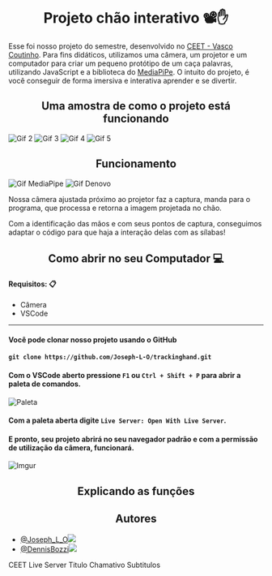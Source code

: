 <h1 align="center"> Projeto chão interativo 📽✋</h1>

Esse foi nosso projeto do semestre, desenvolvido no [CEET - Vasco Coutinho](https://www.instagram.com/ceetvasco/).
Para fins didáticos, utilizamos uma câmera, um projetor e um computador para criar um pequeno
protótipo de um caça palavras, utilizando JavaScript e a biblioteca do [MediaPiPe](https://mediapipe.dev/). O intuito do projeto, é você conseguir de forma imersiva e interativa
aprender e se divertir.

<h2 align="center"> Uma amostra de como o projeto está funcionando</h2>

![Gif 2](https://lh3.googleusercontent.com/u/0/drive-viewer/AFDK6gP1N6Uz8_jqBZPEwDGUwl2_uWIsisxgzuvaf2qPzAn-MoPWAHFJo11P-BrAfawW-E98TE2tfYBgGVSvyKB4s--fpOGFZA=w350-h200)  ![Gif 3](https://lh3.googleusercontent.com/u/0/drive-viewer/AFDK6gP9EuZLV1Tpu7yF16HHykCH1zzr-mzdekd91tUwtsY-OhiL995oWJFA0ZIbjPlZM-0xBmNXPWrtcWdv0D856-Qy6Pml0g=w350-h200) 
![Gif 4](https://lh3.googleusercontent.com/u/0/drive-viewer/AFDK6gMyjD0aY3xnRrUSE3uy1DSOGXT8G7hquln5sFzeZQhbjVdwkdN7OaQqX4OP-Hw3LHxlcZ3Sx0fCRfPUtcP1TJabq65GBQ=w350-h200)
![Gif 5](https://lh3.googleusercontent.com/u/0/drive-viewer/AFDK6gOG08yL-QU6q-Oz_sgJCdhIjB7RoOqQaPlPD4eLJrBriJsyjhOVC3FiUflQHt7EUX0x23hisZqcwDqZTuz-qukm6Febwg=w350-h200)

<h2 align="center"> Funcionamento </h2>

![Gif MediaPipe](https://lh3.googleusercontent.com/u/0/drive-viewer/AFDK6gM2MmV71VXcOdpgpv41UsARCM8zRfC_FYEQdI-6BQvBCmzI-rTYtQdIcyVWDHhPku0OxYt0B1YS5Zr1Kd4Fm9q7A_5AkA=w455-h480-iv1) ![Gif Denovo](https://lh3.googleusercontent.com/u/0/drive-viewer/AFDK6gNeyx32Plkp13X2MS7YGxOA_aIFqV9RsltrBVA_Dh_KOdbSXUK9dh07IKbHn9p2MwJpK68pyMUnR7quLCy7EDZCv_KMIg=w400-h1500-iv2)

Nossa câmera ajustada próximo ao projetor faz a captura, manda para o programa, que processa e retorna a imagem projetada no chão.

Com a identificação das mãos e com seus pontos de captura, conseguimos adaptar o código para que haja a interação delas com as sílabas!

<h2 align="center">  Como abrir no seu Computador 💻 </h2>

#### Requisitos: 📋
- Câmera
- VSCode
---

#### Você pode clonar nosso projeto usando o GitHub
#### `git clone https://github.com/Joseph-L-O/trackinghand.git`

#### Com o VSCode aberto pressione `F1` ou `Ctrl + Shift + P` para abrir a paleta de comandos.

![Paleta](https://lh3.googleusercontent.com/u/0/drive-viewer/AFDK6gObv_Mg_f0ZVKUXCSKqA80-e8D48uVrP4a9rqpjFGoQynSR4jDeJ8Ffa3_HM0gcxuUd7qwIciy2Asm_1xNxgbNIcfMv=w1920-h904-iv1)


#### Com a paleta aberta digite `Live Server: Open With Live Server`.

#### E pronto, seu projeto abrirá no seu navegador padrão e com a permissão de utilização da câmera, funcionará.

![Imgur](https://i.imgur.com/0EB65k4.gif)

<h2 align="center">  Explicando as funções </h2>



<h2 align="center">  Autores </h2>

- [@Joseph_L_O](https://www.github.com/joseph-l-o)![](https://images.weserv.nl/?url=avatars.githubusercontent.com/u/74804074&v=4&h=100&w=100&fit=cover&mask=circle) 
- [@DennisBozzi](https://github.com/DennisBozzi/)![](https://images.weserv.nl/?url=avatars.githubusercontent.com/u/98779786&v=4&h=100&w=100&fit=cover&mask=circle)


CEET 
Live Server
Titulo Chamativo
Subtitulos
